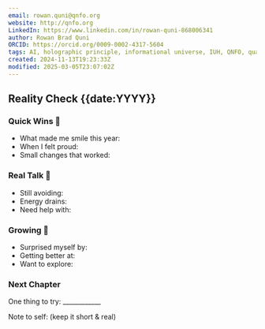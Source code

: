 ```yaml
---
email: rowan.quni@qnfo.org
website: http://qnfo.org
LinkedIn: https://www.linkedin.com/in/rowan-quni-868006341
author: Rowan Brad Quni
ORCID: https://orcid.org/0009-0002-4317-5604
tags: AI, holographic principle, informational universe, IUH, QNFO, quantum
created: 2024-11-13T19:23:33Z
modified: 2025-03-05T23:07:02Z
---
```


## Reality Check {{date:YYYY}}

### Quick Wins 🌟

- What made me smile this year:
- When I felt proud:
- Small changes that worked:

### Real Talk 🤔

- Still avoiding:
- Energy drains:
- Need help with:

### Growing 🌱

- Surprised myself by:
- Getting better at:
- Want to explore:

### Next Chapter

One thing to try: ____________

Note to self: (keep it short & real)
